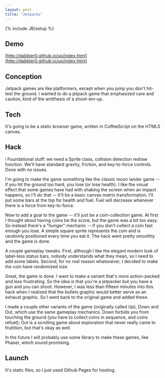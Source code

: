 ```yaml
---
layout: post
title: "Jetpacks"
---
```



{% include JB/setup %}

## Demo
[http://dabbler0.github.io/up/index.html](http://dabbler0.github.io/up/index.html)

## Conception
  Jetpack games are like platformers, except when you jump you don't hit-test the ground. I wanted to do a jetpack game that emphasized care and caution, kind of the antithesis of a shoot-em-up.

<!--more-->

## Tech
  It's going to be a static browser game, written in CoffeeScript on the HTML5 canvas.

## Hack
 i Foundational stuff: we need a Sprite class, collision detection redraw function. We'll have standard gravity, friction, and key-to-force controls. Done with no issues.

  I'm going to make the game something like the classic moon lander game -- if you hit the ground too hard, you lose (or lose health). I like the visual effect that some games have had with shaking the screen when an impact happens, so I'll do that -- it'll be a basic canvas matrix transformation. I'll put some bars at the top for health and fuel. Fuel will decrease whenever there is a force from key-to-force.

  Now to add a goal to the game -- it'll just be a coin-collection game. At first I thought about having coins be the score, but the game was a bit too easy. So instead there's a "hunger" mechanic -- if you don't collect a coin fast enough you lose. A simple square sprite represents the coin and is randomly positioned every time you eat it. The hack went pretty smoothly and the game is done.

  A couple gameplay tweaks. First, although I like the elegant modern look of label-less status bars, nobody understands what they mean, so I need to add some labels. Second, for no real reason whatsoever, I decided to make the coin have randomized size.

  Great, the game is done. I want to make a variant that's more action-packed and less frustrating. So the idea is that you're a jetpacker but you have a gun and you can shoot. However, I was less than fifteen minutes into this hack when I realized that the bullets graphic would better serve as an exhaust graphic. So I went back to the original game and added these.

  I made a couple other variants of the game (originally called Up), Down and Out, which use the same gameplay mechanics. Down forbids you from touching the ground (you have to collect coins in sequence, and coins refuel); Out is a scrolling game about exploration that never really came to fruitition, but that's okay as well.

  In the future I will probably use some library to make these games, like Phaser, which sound promising.

## Launch
  It's static files, so I just used Github Pages for hosting.
